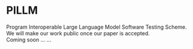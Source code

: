 # PILLM  
Program Interoperable Large Language Model Software Testing Scheme.  
We will make our work public once our paper is accepted.  
Coming soon ... ...
